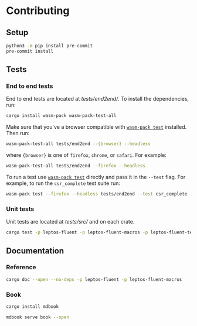 # Contributing

## Setup

```bash
python3 -m pip install pre-commit
pre-commit install
```

## Tests

### End to end tests

End to end tests are located at _tests/end2end/_. To install the dependencies, run:

```sh
cargo install wasm-pack wasm-pack-test-all
```

Make sure that you've a browser compatible with [`wasm-pack test`] installed.
Then run:

```sh
wasm-pack-test-all tests/end2end --{browser} --headless
```

where `{browser}` is one of `firefox`, `chrome`, or `safari`. For example:

```sh
wasm-pack-test-all tests/end2end --firefox --headless
```

To run a test use [`wasm-pack test`] directly and pass it in the `--test` flag.
For example, to run the `csr_complete` test suite run:

```sh
wasm-pack test --firefox --headless tests/end2end --test csr_complete
```

[`wasm-pack test`]: https://rustwasm.github.io/wasm-pack/book/commands/test.html

### Unit tests

Unit tests are located at _tests/src/_ and on each crate.

```sh
cargo test -p leptos-fluent -p leptos-fluent-macros -p leptos-fluent-tests
```

## Documentation

### Reference

```sh
cargo doc --open --no-deps -p leptos-fluent -p leptos-fluent-macros
```

### Book

```sh
cargo install mdbook
```

```sh
mdbook serve book --open
```
